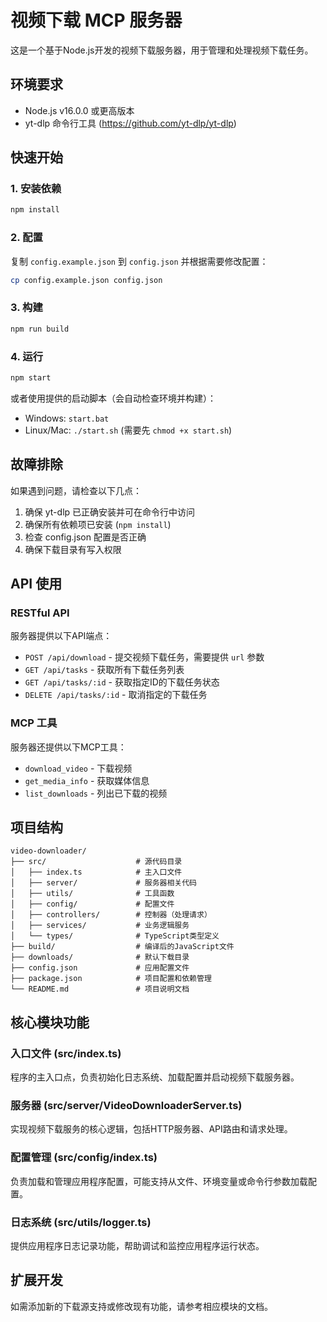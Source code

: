# 视频下载 MCP 服务器

这是一个基于Node.js开发的视频下载服务器，用于管理和处理视频下载任务。

## 环境要求

- Node.js v16.0.0 或更高版本
- yt-dlp 命令行工具 (https://github.com/yt-dlp/yt-dlp)

## 快速开始

### 1. 安装依赖

```bash
npm install
```

### 2. 配置

复制 `config.example.json` 到 `config.json` 并根据需要修改配置：

```bash
cp config.example.json config.json
```

### 3. 构建

```bash
npm run build
```

### 4. 运行

```bash
npm start
```

或者使用提供的启动脚本（会自动检查环境并构建）：

- Windows: `start.bat`
- Linux/Mac: `./start.sh` (需要先 `chmod +x start.sh`)

## 故障排除

如果遇到问题，请检查以下几点：

1. 确保 yt-dlp 已正确安装并可在命令行中访问
2. 确保所有依赖项已安装 (`npm install`)
3. 检查 config.json 配置是否正确
4. 确保下载目录有写入权限

## API 使用

### RESTful API

服务器提供以下API端点：

- `POST /api/download` - 提交视频下载任务，需要提供 `url` 参数
- `GET /api/tasks` - 获取所有下载任务列表
- `GET /api/tasks/:id` - 获取指定ID的下载任务状态
- `DELETE /api/tasks/:id` - 取消指定的下载任务

### MCP 工具

服务器还提供以下MCP工具：

- `download_video` - 下载视频
- `get_media_info` - 获取媒体信息
- `list_downloads` - 列出已下载的视频

## 项目结构

```
video-downloader/
├── src/                    # 源代码目录
│   ├── index.ts            # 主入口文件
│   ├── server/             # 服务器相关代码
│   ├── utils/              # 工具函数
│   ├── config/             # 配置文件
│   ├── controllers/        # 控制器（处理请求）
│   ├── services/           # 业务逻辑服务
│   └── types/              # TypeScript类型定义
├── build/                  # 编译后的JavaScript文件
├── downloads/              # 默认下载目录
├── config.json             # 应用配置文件
├── package.json            # 项目配置和依赖管理
└── README.md               # 项目说明文档
```

## 核心模块功能

### 入口文件 (src/index.ts)
程序的主入口点，负责初始化日志系统、加载配置并启动视频下载服务器。

### 服务器 (src/server/VideoDownloaderServer.ts)
实现视频下载服务的核心逻辑，包括HTTP服务器、API路由和请求处理。

### 配置管理 (src/config/index.ts)
负责加载和管理应用程序配置，可能支持从文件、环境变量或命令行参数加载配置。

### 日志系统 (src/utils/logger.ts)
提供应用程序日志记录功能，帮助调试和监控应用程序运行状态。

## 扩展开发

如需添加新的下载源支持或修改现有功能，请参考相应模块的文档。
